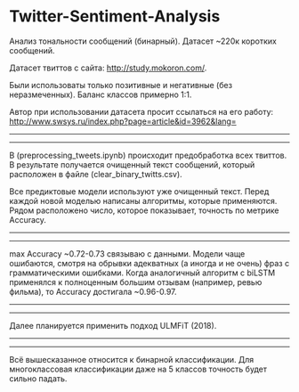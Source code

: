 # Twitter-Sentiment-Analysis
Анализ тональности сообщений (бинарный). Датасет ~220к коротких сообщений.

Датасет твиттов с сайта: http://study.mokoron.com/.

Были использоваты только позитивные и негативные (без неразмеченных). Баланс классов примерно 1:1.

Автор при использовании датасета просит ссылаться на его работу: http://www.swsys.ru/index.php?page=article&id=3962&lang=
_________________________________________________________________________________________________________________________

_________________________________________________________________________________________________________________________
В (preprocessing_tweets.ipynb) происходит предобработка всех твиттов. В результате получается очищенный текст сообщений, который расположен в файле (clear_binary_twitts.csv).

Все предиктовые модели используют уже очищенный текст. Перед каждой новой моделью написаны алгоритмы, которые применяются. Рядом расположено число, которое показывает, точность по метрике Accuracy. 
_________________________________________________________________________________________________________________________

_________________________________________________________________________________________________________________________

max Accuracy ~0.72-0.73 cвязываю с данными. Модели чаще ошибаются, смотря на обрывки адекватных (а иногда и не очень) фраз с грамматическими ошибками. Когда аналогичный алгоритм с biLSTM применялся к полноценным большим отзывам (например, ревью фильма), то Accuracy достигала ~0.96-0.97.

_________________________________________________________________________________________________________________________

_________________________________________________________________________________________________________________________

Далее планируется применить подход ULMFiT (2018).
_________________________________________________________________________________________________________________________

_________________________________________________________________________________________________________________________

Всё вышесказанное относится к бинарной классификации. Для многоклассовая классификации даже на 5 классов точность будет сильно падать.

